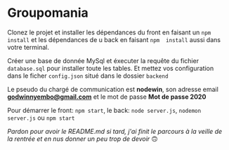 # Groupomania

Clonez le projet et installer les dépendances du front en faisant un `npm install` et les dépendances de u back en faisant `npm  install` aussi dans votre terminal.

Créer une base de donnée MySql et éxecuter la requête du fichier `database.sql` pour installer toute les tables. Et mettez vos configuration dans le ficher `config.json` situé dans le dossier `backend`

Le pseudo du chargé de communication est **nodewin**, son adresse email **godwinnyembo@gmail.com** et le mot de passe **Mot de passe 2020**

Pour démarrer le front: `npm start`, le back: `node server.js`, `nodemon server.js` ou `npm start` 

*Pardon pour avoir le README.md si tard, j'ai finit le parcours à la veille de la rentrée et en nus donner un peu trop de devoir* 🙃